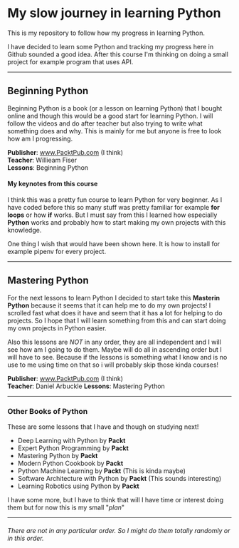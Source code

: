 # My slow journey in learning Python

This is my repository to follow how my progress in learning Python. 

I have decided to learn some Python and tracking my progress here in Github sounded a good idea. 
After this course I'm thinking on doing a small project for example 
program that uses API.

---

Beginning Python
----------------
Beginning Python is a book (or a lesson on learning Python) that I bought online and though 
this would be a good start for learning Python. 
I will follow the videos and do after teacher but 
also trying to write what something does and why. 
This is mainly for me but anyone is free to look
how am I progressing.

**Publisher**: www.PacktPub.com (I think)   
**Teacher**: Willieam Fiser  
**Lessons**: Beginning Python

#### My keynotes from this course

I think this was a pretty fun course to learn Python for very beginner. As I have coded before this so many stuff was
 pretty familiar for example **for loops** or how **if** works. But I must say from this I learned how especially 
 **Python** works and probably how to start making my own projects with this knowledge.   
   
One thing I wish that would have been shown here. It is how to install for example pipenv for every project.

---
Mastering Python
----------------

For the next lessons to learn Python I decided to start take this **Masterin Python** because it seems that it can 
help me to do my own projects! I scrolled fast what does it have and seem that it has a lot for helping to do 
projects. So I hope that I will learn something from this and can start doing my own projects in Python easier.

Also this lessons are *NOT* in any order, they are all independent and I will see how am I going to do them. Maybe 
will do all in ascending order but I will have to see. Because if the lessons is something what I know and is no use 
to me using time on that so i will probably skip those kinda courses!

**Publisher**: www.PacktPub.com (I think)   
**Teacher**: Daniel Arbuckle
**Lessons**: Mastering Python

---

### Other Books of Python 
These are some lessons that I have and though on studying next!

* Deep Learning with Python by **Packt**
* Expert Python Programming by **Packt**
* Mastering Python by **Packt**
* Modern Python Cookbook by **Packt**
* Python Machine Learning by **Packt** (This is kinda maybe)
* Software Architecture with Python by **Packt** (This sounds interesting)
* Learning Robotics using Python by **Packt**

I have some more, but I have to think that will I have time or interest doing them but for now this is my small "*plan*"

---
###### There are not in any particular order. So I might do them totally randomly or in this order.